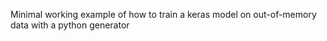 Minimal working example of how to train a keras model on out-of-memory data with a python generator
